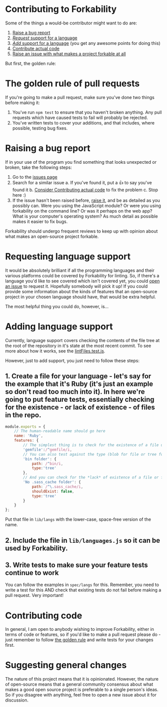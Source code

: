 # Contributing to Forkability

Some of the things a would-be contributor might want to do are:

1. [Raise a bug report](#raising-a-bug-report)
2. [*Request* support for a language](#requesting-language-support)
3. [*Add* support for a language](#adding-language-support) (you get any awesome points for doing this)
4. [Contribute actual code](#contributing-code)
5. [Raise an issue with what makes a project forkable at all](#suggesting-general-changes)

But first, the golden rule:

# The golden rule of pull requests

If you're going to make a pull request, make sure you've done two things before making it:

1. You've run `npm test` to ensure that you haven't broken anything. Any pull requests which have caused tests to fail will probably be rejected.
2. You've written tests to cover your additions, and that includes, where possible, testing bug fixes.

# Raising a bug report

If in your use of the program you find something that looks unexpected or broken, take the following steps:

1. Go to the [issues page](https://github.com/basicallydan/forkability/issues)
2. Search for a similar issue
	a. If you've found it, put a :+1: to say you've found it
	b. [Consider Contributing actual code](#contributing-code) to fix the problem
	c. Stop here :)
3. If the issue hasn't been raised before, [raise it](https://github.com/basicallydan/forkability/issues/new), and be as detailed as you possibly can. Were you using the JavaScript module? Or were you using forkability on the command line? Or was it perhaps on the web app? What is your computer's operating system? As much detail as possible makes it easier to fix bugs.

Forkability should undergo frequent reviews to keep up with opinion about what makes an open-source project forkable.

# Requesting language support

It would be absolutely brilliant if all the programming languages and their various platforms could be covered by Forkability for linting. So, if there's a language you'd like to see covered which isn't covered yet, you could [open an issue](https://github.com/basicallydan/forkability/issues) to request it. Hopefully somebody will pick it up! If you could provide some information about the kinds of features that an open-source project in your chosen language should have, that would be extra helpful.

The most helpful thing you could do, however, is...

# Adding language support

Currently, language support covers checking the contents of the file tree at the root of the repository in it's state at the most recent commit. To see more about how it works, see the [lintFiles.test.js](https://github.com/basicallydan/forkability/blob/master/lib/lintFiles.js).

However, just to add support, you just need to follow these steps:

## 1. Create a file for your language - let's say for the example that it's Ruby (it's just an example so don't read too much into it). In here we're going to put feature tests, essentially checking for the existence - or lack of existence - of files in the repo.

```js
module.exports = {
	// The human-readable name should go here
	name: 'Ruby',
	features: {
		// The simplest thing is to check for the existence of a file using a regular expression
		'gemfile':/^gemfile/i,
		// You can also test against the type (blob for file or tree for folder)
		'bin folder': {
			path: /^bin/i,
			type:'tree'
		},
		// And you can check for the *lack* of existence of a file or folder with shouldExist = false
		'No .sass_cache folder': {
			path: /^\.sass_cache/i,
			shouldExist: false,
			type:'tree'
		}
	}
};
```

Put that file in `lib/langs` with the lower-case, space-free version of the name.

## 2. Include the file in `lib/languages.js` so it can be used by Forkability.

## 3. Write tests to make sure your feature tests continue to work

You can follow the examples in `spec/langs` for this. Remember, you need to write a test for this AND check that existing tests do not fail before making a pull request. Very important!

# Contributing code

In general, I am open to anybody wishing to improve Forkability, either in terms of code or features, so if you'd like to make a pull request please do - just remember to follow [the golden rule](#the-golden–rule–of-pull-requests) and write tests for your changes first.

# Suggesting general changes

The nature of this project means that it is opinionated. However, the nature of open-source means that a general community consensus about what makes a good open source project is preferable to a single person's ideas. So if you disagree with anything, feel free to open a new issue about it for discussion.